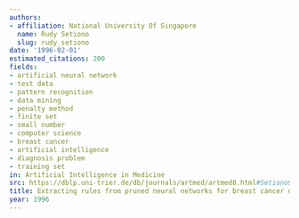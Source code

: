 ```yaml
---
authors:
- affiliation: National University Of Singapore
  name: Rudy Setiono
  slug: rudy_setiono
date: '1996-02-01'
estimated_citations: 200
fields:
- artificial neural network
- test data
- pattern recognition
- data mining
- penalty method
- finite set
- small number
- computer science
- breast cancer
- artificial intelligence
- diagnosis problem
- training set
in: Artificial Intelligence in Medicine
src: https://dblp.uni-trier.de/db/journals/artmed/artmed8.html#Setiono96
title: Extracting rules from pruned neural networks for breast cancer diagnosis
year: 1996
---
```

